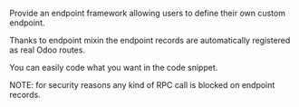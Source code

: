 Provide an endpoint framework allowing users to define their own custom
endpoint.

Thanks to endpoint mixin the endpoint records are automatically
registered as real Odoo routes.

You can easily code what you want in the code snippet.

NOTE: for security reasons any kind of RPC call is blocked on endpoint
records.
